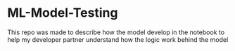 # ML-Model-Testing
This repo was made to describe how the model develop in the notebook to help my developer partner understand how the logic work behind the model 
